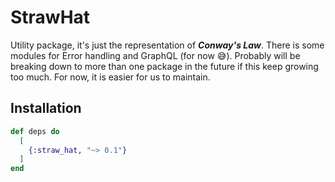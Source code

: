# StrawHat

Utility package, it's just the representation of ***Conway's Law***. There
is some modules for Error handling and GraphQL (for now 😅). Probably will be
breaking down to more than one package in the future if this keep growing too
much. For now, it is easier for us to maintain.

## Installation

```elixir
def deps do
  [
    {:straw_hat, "~> 0.1"}
  ]
end
```
